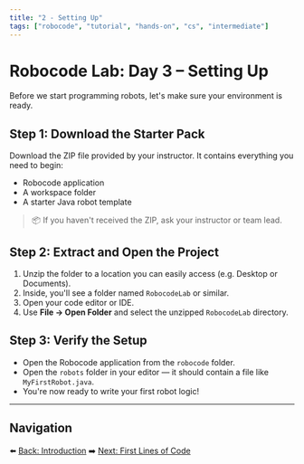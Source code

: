 ```yaml
---
title: "2 - Setting Up"
tags: ["robocode", "tutorial", "hands-on", "cs", "intermediate"]
---
```


# Robocode Lab: Day 3 – Setting Up

Before we start programming robots, let's make sure your environment is ready.

## Step 1: Download the Starter Pack

Download the ZIP file provided by your instructor. It contains everything you need to begin:

- Robocode application
- A workspace folder
- A starter Java robot template

> 📦 If you haven't received the ZIP, ask your instructor or team lead.

## Step 2: Extract and Open the Project

1. Unzip the folder to a location you can easily access (e.g. Desktop or Documents).
2. Inside, you'll see a folder named `RobocodeLab` or similar.
3. Open your code editor or IDE.
4. Use **File → Open Folder** and select the unzipped `RobocodeLab` directory.

## Step 3: Verify the Setup

- Open the Robocode application from the `robocode` folder.
- Open the `robots` folder in your editor — it should contain a file like `MyFirstRobot.java`.
- You're now ready to write your first robot logic!

---

## Navigation

⬅️ [Back: Introduction](/robocode/Day-2/00_robocode_intro)
➡️ [Next: First Lines of Code](/robocode/Day-2/02_first_lines)
